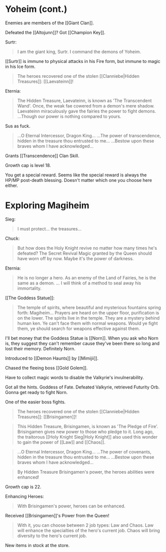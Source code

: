 # Yoheim (cont.)
Enemies are members of the [[Giant Clan]].

Defeated the [[Altojunn]]? Got [[Champion Key]].

Surtr:
>I am the giant king, Surtr. I command the demons of Yoheim.

[[Surtr]] is immune to physical attacks in his Fire form, but immune to magic in his Ice form.

>The heroes recovered one of the stolen [[Clanniebe|Hidden Treasures]]: [[Laevateinn]]!

Eternia:
>The Hidden Treasure, Laevateinn, is known as 'The Transcendent Wand'.
>Once, the weak fae cowered from a demon's mere shadow.
>Laevateinn miraculously gave the fairies the power to fight demons.
>...Though our power is nothing compared to yours.

Sus as fuck.

>...O Eternal Intercessor, Dragon King...
>...The power of transcendence, hidden in the treasure thou entrusted to me...
>...Bestow upon these braves whom I have acknowledged...

Grants [[Transcendence]] Clan Skill.

Growth cap is level 18.

You get a special reward. Seems like the special reward is always the HP/MP post-death blessing. Doesn't matter which one you choose here either.
# Exploring Magiheim
Sieg:
>I must protect... the treasures...

Chuck:
>But how does the Holy Knight revive no matter how many times he's defeated?
>The Secret Revival Magic granted by the Queen should have worn off by now.
>Maybe it's the power of darkness.

Eternia:
>He is no longer a hero. As an enemy of the Land of Fairies, he is the same as a demon.
>...
>I will think of a method to seal away his immortality.

[[The Goddess Statue]]:
>The temple of spirits, where beautiful and mysterious fountains spring forth: Magiheim...
>Prayers are heard on the upper floor, purification is on the lower. The spirits live in the temple.
>They are a mystery behind human ken. Ye can't face them with normal weapons.
>Would ye fight them, ye should search for weapons effective against them.

I'll bet money that the Goddess Statue is [[Norn]]. When you ask who Norn is, they suggest they can't remember cause they've been there so long and lost their memory. Definitely Norn.

Introduced to [[Demon Haunts]] by [[Mimijii]].

Chased the fleeing boss [[Gold Golem]].

Have to collect magic words to disable the Valkyrie's invulnerability.

Got all the hints. Goddess of Fate. Defeated Valkyrie, retrieved Futurity Orb. Gonna get ready to fight Norn.

One of the easier boss fights.

>The heroes recovered one of the stolen [[Clanniebe|Hidden Treasures]]: [[Brisingamen]]!

>This Hidden Treasure, Brisingamen, is known as 'The Pledge of Fire'.
>Brisingamen gives new power to those who pledge to it.
>Long ago, the traitorous [[Holy Knight Sieg|Holy Knight]] also used this wonder to gain the power of [[Law]] and [[Chaos]].

>...O Eternal Intercessor, Dragon King...
>...The power of covenants, hidden in the treasure thou entrusted to me...
>...Bestow upon these braves whom I have acknowledged...

>By Hidden Treasure Brisingamen's power, the heroes abilities were enhanced!

Growth cap is 22.

Enhancing Heroes:
>With Brisingamen's power, heroes can be enhanced.

Received [[Brisingamen]]'s Power from the Queen!
>With it, you can choose between 2 job types: Law and Chaos.
>Law will enhance the specialties of the hero's current job.
>Chaos will bring diversity to the hero's current job.

New items in stock at the store.